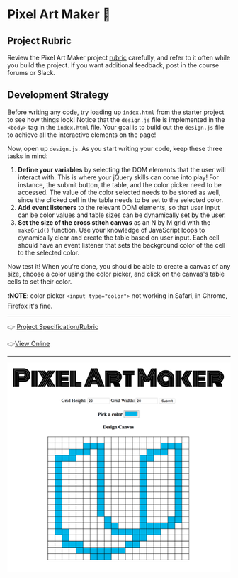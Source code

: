 # Pixel Art Maker :art:

## Project Rubric
Review the Pixel Art Maker project [rubric](https://review.udacity.com/#!/rubrics/641/view) carefully, and refer to it often while you build the project. If you want additional feedback, post in the course forums or Slack.

## Development Strategy
Before writing any code, try loading up `index.html` from the starter project to see how things look! Notice that the `design.js` file is implemented in the `<body>` tag in the `index.html` file. Your goal is to build out the `design.js` file to achieve all the interactive elements on the page!

Now, open up `design.js`. As you start writing your code, keep these three tasks in mind:

1. **Define your variables** by selecting the DOM elements that the user will interact with. This is where your jQuery skills can come into play! For instance, the submit button, the table, and the color picker need to be accessed. The value of the color selected needs to be stored as well, since the clicked cell in the table needs to be set to the selected color.
2. **Add event listeners** to the relevant DOM elements, so that user input can be color values and table sizes can be dynamically set by the user.
3. **Set the size of the cross stitch canvas** as an N by M grid with the `makeGrid()` function. Use your knowledge of JavaScript loops to dynamically clear and create the table based on user input. Each cell should have an event listener that sets the background color of the cell to the selected color.

Now test it! When you're done, you should be able to create a canvas of any size, choose a color using the color picker, and click on the canvas's table cells to set their color.

❗️**NOTE**: color picker `<input type="color">` not working in Safari, in Chrome, Firefox it's fine.

*****

:point_right: [Project Specification/Rubric](https://review.udacity.com/#!/rubrics/641/view)

:point_right:[View Online](https://jtrfs.github.io/pixel-art-maker/)

****
![](https://github.com/jtrfs/pixel-art-maker/blob/master/pixel-art-maker.png)


